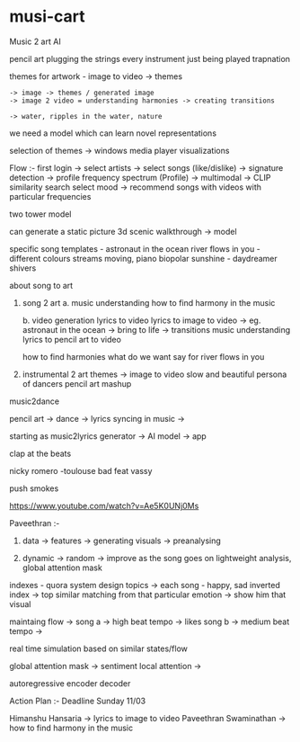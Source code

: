 # musi-cart
Music 2 art AI

pencil art
plugging the strings 
every instrument just being played
trapnation

themes for artwork - image to video -> themes

    -> image -> themes / generated image
    -> image 2 video = understanding harmonies -> creating transitions

    -> water, ripples in the water, nature

we need a model which can learn novel representations 

selection of themes -> windows media player visualizations

Flow :-
first login -> select artists -> select songs (like/dislike) -> signature detection -> profile frequency spectrum (Profile) -> multimodal -> CLIP similarity search
select mood -> recommend songs with videos with particular frequencies 

two tower model

can generate a static picture 3d scenic walkthrough -> model

specific song templates - astronaut in the ocean
river flows in you - different colours streams moving, piano
biopolar sunshine - daydreamer
shivers

about song to art

1. song 2 art
    a. music understanding
    how to find harmony in the music

    b. video generation
    lyrics to video
    lyrics to image to video -> eg. astronaut in the ocean -> bring to life -> transitions music understanding
    lyrics to pencil art to video

    how to find harmonies
    what do we want say for river flows in you
2. instrumental 2 art
    themes -> image to video
    slow and beautiful
persona of dancers
pencil art
mashup

music2dance


pencil art -> dance -> lyrics syncing in music -> 


starting as music2lyrics generator -> AI model -> app 


clap at the beats


nicky romero -toulouse
bad feat vassy

push smokes 


https://www.youtube.com/watch?v=Ae5K0UNj0Ms

Paveethran :-

1. data -> features -> generating visuals -> preanalysing

2. dynamic -> random -> improve as the song goes on
lightweight analysis, global attention mask


indexes - quora system design topics -> each song - happy, sad
inverted index -> top similar matching from that particular emotion -> show him that visual

maintaing flow ->
song a -> high beat tempo -> likes
song b -> medium beat tempo -> 


real time simulation based on similar states/flow

global attention mask -> sentiment
local attention -> 

autoregressive encoder decoder



Action Plan :- Deadline Sunday 11/03

Himanshu Hansaria
    -> lyrics to image to video 
Paveethran Swaminathan
    -> how to find harmony in the music